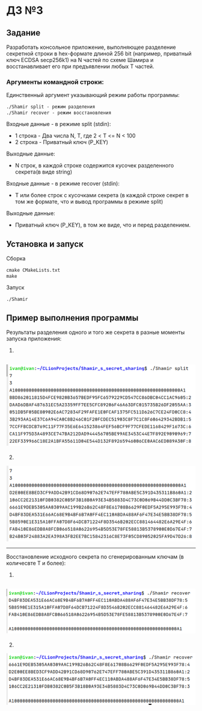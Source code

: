 # ДЗ №3

## Задание

Разработать консольное приложение, выполняющее разделение секретной строки в hex-формате длиной 256 bit (например, приватный ключ ECDSA secp256k1) на N частей по схеме Шамира и восстанавливает его при предъявлении любых T частей.

### Аргументы командной строки:
Единственный аргумент указывающий режим работы программы:

    ./Shamir split - режим разделения
    ./Shamir recover - режим восстановления

Входные данные - в режиме split (stdin):
- 1 строка - Два числа N, T, где 2 < T <= N < 100
- 2 строка - Приватный ключ (P_KEY)

Выходные данные:
- N строк, в каждой строке содержится кусочек разделенного секрета(в виде string)


Входные данные - в режиме recover (stdin):
- T или более строк с кусочками секрета (в каждой строке секрет в том же формате, что и вывод программы в режиме split)

Выходные данные:
- Приватный ключ (P_KEY), в том же виде, что и перед разделением. 


## Установка и запуск

Сборка

```
cmake CMakeLists.txt
make
```

Запуск

```
./Shamir
```

## Пример выполнения программы

Результаты разделения одного и того же секрета в разные моменты запуска приложения:
  
1)  
![example1](screenshots/split(2).png)  
-----------------------------------------------------------   
  
2)  
![example2](screenshots/split(1).png)  
  

  
-----------------------------------------------------------  
 
  
Восстановление исходного секрета по сгенерированным ключам (в количесвте Т и более):
  
1)  
![example3](screenshots/recover(1).png)  
-----------------------------------------------------------   
  
2)  
![example4](screenshots/recover(2).png)  
